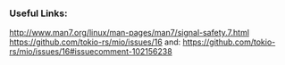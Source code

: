 ### Useful Links:
http://www.man7.org/linux/man-pages/man7/signal-safety.7.html
https://github.com/tokio-rs/mio/issues/16 and: https://github.com/tokio-rs/mio/issues/16#issuecomment-102156238
